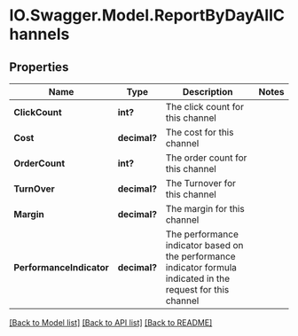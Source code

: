 # IO.Swagger.Model.ReportByDayAllChannels
## Properties

Name | Type | Description | Notes
------------ | ------------- | ------------- | -------------
**ClickCount** | **int?** | The click count for this channel | 
**Cost** | **decimal?** | The cost for this channel | 
**OrderCount** | **int?** | The order count for this channel | 
**TurnOver** | **decimal?** | The Turnover for this channel | 
**Margin** | **decimal?** | The margin for this channel | 
**PerformanceIndicator** | **decimal?** | The performance indicator based on the performance indicator formula indicated in the request for this channel | 

[[Back to Model list]](../README.md#documentation-for-models) [[Back to API list]](../README.md#documentation-for-api-endpoints) [[Back to README]](../README.md)


